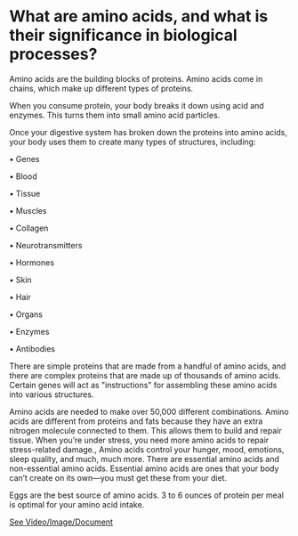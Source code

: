 # What are amino acids, and what is their significance in biological processes?

Amino acids are the building blocks of proteins. Amino acids come in chains, which make up different types of proteins.

When you consume protein, your body breaks it down using acid and enzymes. This turns them into small amino acid particles.

Once your digestive system has broken down the proteins into amino acids, your body uses them to create many types of structures, including:

• Genes

• Blood

• Tissue

• Muscles

• Collagen

• Neurotransmitters

• Hormones

• Skin

• Hair

• Organs

• Enzymes

• Antibodies

There are simple proteins that are made from a handful of amino acids, and there are complex proteins that are made up of thousands of amino acids. Certain genes will act as "instructions" for assembling these amino acids into various structures.

Amino acids are needed to make over 50,000 different combinations. Amino acids are different from proteins and fats because they have an extra nitrogen molecule connected to them. This allows them to build and repair tissue. When you’re under stress, you need more amino acids to repair stress-related damage., Amino acids control your hunger, mood, emotions, sleep quality, and much, much more. There are essential amino acids and non-essential amino acids. Essential amino acids are ones that your body can’t create on its own—you must get these from your diet.

Eggs are the best source of amino acids. 3 to 6 ounces of protein per meal is optimal for your amino acid intake.

 [See Video/Image/Document](https://hls-player.drberg.com/asset?path=migrated-assets/what-is-an-amino-acid-drberg)